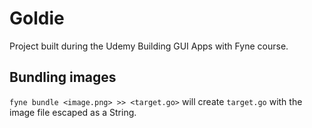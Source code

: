 # Goldie

Project built during the Udemy Building GUI Apps with Fyne course.

## Bundling images
`fyne bundle <image.png> >> <target.go>` will create `target.go` with the image file escaped as a String.